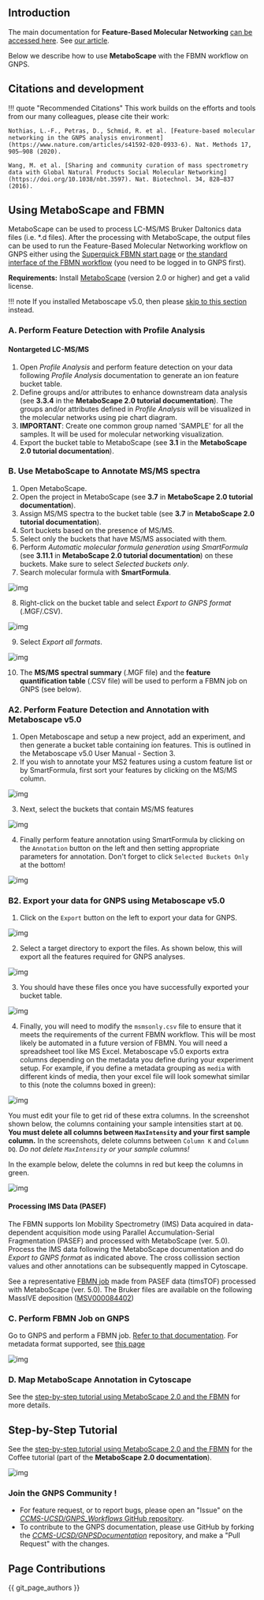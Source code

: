 ## Introduction

The main documentation for **Feature-Based Molecular Networking** [can be accessed here](featurebasedmolecularnetworking.md). See [our article](https://www.nature.com/articles/s41592-020-0933-6).

Below we describe how to use **MetaboScape** with the FBMN workflow on GNPS.


## Citations and development

!!! quote "Recommended Citations"
    This work builds on the efforts and tools from our many colleagues, please cite their work:
    
    Nothias, L.-F., Petras, D., Schmid, R. et al. [Feature-based molecular networking in the GNPS analysis environment](https://www.nature.com/articles/s41592-020-0933-6). Nat. Methods 17, 905–908 (2020).

    Wang, M. et al. [Sharing and community curation of mass spectrometry data with Global Natural Products Social Molecular Networking](https://doi.org/10.1038/nbt.3597). Nat. Biotechnol. 34, 828–837 (2016).


## Using MetaboScape and FBMN

MetaboScape can be used to process LC-MS/MS Bruker Daltonics data files (i.e. *.d files). After the processing with MetaboScape, the output files can be used to run the Feature-Based Molecular Networking workflow on GNPS either using the [Superquick FBMN start page](https://gnps-quickstart.ucsd.edu/) or [the standard interface of the FBMN workflow](https://gnps.ucsd.edu/ProteoSAFe/index.jsp?params=%7B%22workflow%22:%22FEATURE-BASED-MOLECULAR-NETWORKING%22,%22library_on_server%22:%22d.speclibs;%22%7D) (you need to be logged in to GNPS first).

**Requirements:** 
Install [MetaboScape](https://www.bruker.com/products/mass-spectrometry-and-separations/ms-software/metaboscape/overview.html) (version 2.0 or higher) and get a valid license.

!!! note
    If you installed Metaboscape v5.0, then please [skip to this section](#a2-perform-feature-detection-and-annotation-with-metaboscape-v50) instead.  

### A. Perform Feature Detection with Profile Analysis

#### Nontargeted LC-MS/MS
1. Open *Profile Analysis* and perform feature detection on your data following *Profile Analysis* documentation to generate an ion feature bucket table.
2. Define groups and/or attributes to enhance downstream data analysis (see **3.3.4** in the **MetaboScape 2.0 tutorial documentation**). The groups and/or attributes defined in *Profile Analysis* will be visualized in the molecular networks using pie chart diagram.
3. **IMPORTANT**: Create one common group named 'SAMPLE' for all the samples. It will be used for molecular networking visualization.
4. Export the bucket table to MetaboScape (see **3.1** in the **MetaboScape 2.0 tutorial documentation**).

### B. Use MetaboScape to Annotate MS/MS spectra
1. Open MetaboScape.
2. Open the project in MetaboScape (see **3.7** in **MetaboScape 2.0 tutorial documentation**).
3. Assign MS/MS spectra to the bucket table (see **3.7** in **MetaboScape 2.0 tutorial documentation**).
4. Sort buckets based on the presence of MS/MS.
5. Select only the buckets that have MS/MS associated with them.
6. Perform *Automatic molecular formula generation using SmartFormula* (see **3.11.1** in **MetaboScape 2.0 tutorial documentation**) on these buckets. Make sure to select *Selected buckets only*.
7. Search molecular formula with **SmartFormula**.

![img](img/metaboscapeexportforgnps/Metabo_2.PNG)

8. Right-click on the bucket table and select *Export to GNPS format* (.MGF/.CSV).

![img](img/metaboscapeexportforgnps/Metabo_3.png)

9. Select *Export all formats*.

![img](img/metaboscapeexportforgnps/Metabo_4.PNG)

10. The **MS/MS spectral summary** (.MGF file) and the **feature quantification table** (.CSV file) will be used to perform a FBMN job on GNPS (see below).


### A2. Perform Feature Detection and Annotation with Metaboscape v5.0
1. Open Metaboscape and setup a new project, add an experiment, and then generate a bucket table containing ion features. This is outlined in the Metaboscape v5.0 User Manual - Section 3.
2. If you wish to annotate your MS2 features using a custom feature list or by SmartFormula, first sort your features by clicking on the MS/MS column.  

![img](img/metaboscapeexportforgnps/metabo_v5_sort_by_msms.png)

3. Next, select the buckets that contain MS/MS features  

![img](img/metaboscapeexportforgnps/metabo_v5_select_msms_buckets_only.png)

4. Finally perform feature annotation using SmartFormula by clicking on the `Annotation` button on the left and then setting appropriate parameters for annotation. Don't forget to click `Selected Buckets Only` at the bottom!  

![img](img/metaboscapeexportforgnps/metabo_v5_annotate_with_SmartFormula.png)

### B2. Export your data for GNPS using Metaboscape v5.0  

1. Click on the `Export` button on the left to export your data for GNPS.  

![img](img/metaboscapeexportforgnps/metabo_v5_export_menu.png)

2. Select a target directory to export the files. As shown below, this will export all the features required for GNPS analyses. 

![img](img/metaboscapeexportforgnps/metabo_v5_export_dialog_box.png)

3. You should have these files once you have successfully exported your bucket table.

![img](img/metaboscapeexportforgnps/metabo_v5_exported_files.png)

4. Finally, you will need to modify the `msmsonly.csv` file to ensure that it meets the requirements of the current FBMN workflow. This will be most likely be automated in a future version of FBMN. You will need a spreadsheet tool like MS Excel. Metaboscape v5.0 exports extra columns depending on the metadata you define during your experiment setup. For example, if you define a metadata grouping as `media` with different kinds of media, then your excel file will look somewhat similar to this (note the columns boxed in green):

![img](img/metaboscapeexportforgnps/metabo_v5_extra_columns_example.png)

You must edit your file to get rid of these extra columns. In the screenshot shown below, the columns containing your sample intensities start at `DQ`. **You must delete all columns between  `MaxIntensity` and your first sample column.** In the screenshots, delete columns between `Column K` and `Column DQ`. _Do not delete `MaxIntensity` or your sample columns!_ 

In the example below, delete the columns in red but keep the columns in green.

![img](img/metaboscapeexportforgnps/metabo_v5_extra_column_columns_to_delete.png)

#### Processing IMS Data (PASEF)

The FBMN supports Ion Mobility Spectrometry (IMS) Data acquired in data-dependent acquisition mode using Parallel Accumulation-Serial Fragmentation (PASEF) and processed with MetaboScape (ver. 5.0). Process the IMS data following the MetaboScape documentation and do *Export to GNPS format* as indicated above. The cross collission section values and other annotations can be subsequently mapped in Cytoscape.

See a representative [FBMN job](https://gnps.ucsd.edu/ProteoSAFe/status.jsp?task=0d89db67b0974939a91cb7d5bfe87072) made from PASEF data (timsTOF) processed with MetaboScape (ver. 5.0). The Bruker files are available on the following MassIVE deposition ([MSV000084402](https://gnps.ucsd.edu/ProteoSAFe/result.jsp?task=36fea50f5e7b4a049d336f28c5884ff9&view=advanced_view))


### C. Perform FBMN Job on GNPS
Go to GNPS and perform a FBMN job. [Refer to that documentation](featurebasedmolecularnetworking.md). For metadata format supported, see [this page](metadata.md)

![img](img/metaboscapeexportforgnps/quickstart_metaboscape.png)

### D. Map MetaboScape Annotation in Cytoscape
See the [step-by-step tutorial using MetaboScape 2.0 and the FBMN](tutorials/coffee-tutorial-metaboscape.md) for more details.


## Step-by-Step Tutorial
See the [step-by-step tutorial using MetaboScape 2.0 and the FBMN](tutorials/coffee-tutorial-metaboscape.md) for the Coffee tutorial (part of the **MetaboScape 2.0 documentation**).

![img](img/metaboscapeexportforgnps/Cyto13.PNG)

### Join the GNPS Community !

- For feature request, or to report bugs, please open an "Issue" on the [*CCMS-UCSD/GNPS_Workflows* GitHub repository](https://github.com/CCMS-UCSD/GNPS_Workflows).
- To contribute to the GNPS documentation, please use GitHub by forking the [*CCMS-UCSD/GNPSDocumentation*](https://github.com/CCMS-UCSD/GNPSDocumentation) repository, and make a "Pull Request" with the changes.

## Page Contributions

{{ git_page_authors }}

